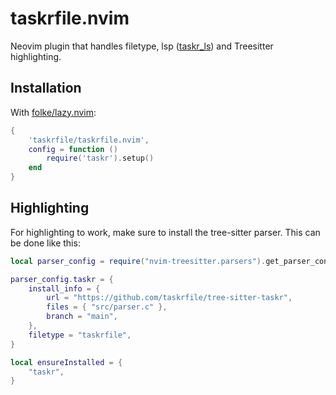 # taskrfile.nvim
Neovim plugin that handles filetype, lsp ([taskr_ls](https://github.com/taskrfile/taskr-ls)) and Treesitter highlighting.

## Installation
With [folke/lazy.nvim](https://github.com/folke/lazy.nvim):
```lua
{
    'taskrfile/taskrfile.nvim',
    config = function ()
        require('taskr').setup()
    end
}
```

## Highlighting
For highlighting to work, make sure to install the tree-sitter parser. This can be done like this:
```lua
local parser_config = require("nvim-treesitter.parsers").get_parser_configs()

parser_config.taskr = {
    install_info = {
        url = "https://github.com/taskrfile/tree-sitter-taskr",
        files = { "src/parser.c" },
        branch = "main",
    },
    filetype = "taskrfile",
}

local ensureInstalled = {
    "taskr",
}
```
